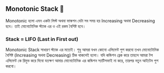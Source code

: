 ## Monotonic Stack 🔭

Monotonic হলো এমন একটা লিস্ট অথবা ফাঙ্কশন যেটা সব সময় হয় Increasing অথবা Decreasing হবে। তাই মোনোটোনিক স্ট্যাক এর ও এই রকম বৈশিষ্ট হবে।  

### Stack = LIFO (Last in First out)

Monotonic Stack সাধারণ স্ট্যাক এর মতোই।  শুধু আমরা যখন কোনো এলিমেন্ট পুশ করবো তখন মোনোটোনিক বৈশিষ্ট (Increasing অথবা Decreasing) ঠিক থাকলেই হলো। যদি কন্ডিশন ব্রেক করে তাহলে আমরা টপ এলিমেন্ট কে রিমুভ করে দিবো যতক্ষণ আমার মোনোটোনিক এর কন্ডিশন স্যাটিসফাই না করে, তারপর নতুন আইটেম পুশ করবো। 
<!--
**nafeeur10/nafeeur10** is a ✨ _special_ ✨ repository because its `README.md` (this file) appears on your GitHub profile.

Here are some ideas to get you started:

- 🔭 I’m currently working on ...
- 🌱 I’m currently learning ...
- 👯 I’m looking to collaborate on ...
- 🤔 I’m looking for help with ...
- 💬 Ask me about ...
- 📫 How to reach me: ...
- 😄 Pronouns: ...
- ⚡ Fun fact: ...
-->
